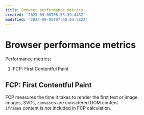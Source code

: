 ```yaml
---
title: Browser performance metrics
created: '2023-09-08T06:55:39.446Z'
modified: '2023-09-08T07:00:04.582Z'
---
```


# Browser performance metrics

Performance metrics:
1. FCP: First Contentful Paint

## FCP: First Contentful Paint

FCP measures the time it takes to render the first text or image.  
Images, SVGs, `canvas`es are considered DOM content.  
`iframe`s content is _not_ included in FCP calculation.
